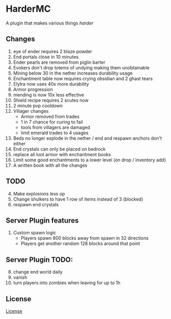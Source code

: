 # HarderMC

A plugin that makes various things *harder*

## Changes

1. eye of ender requires 2 blaze powder
2. End portals close in 10 minutes
3. Ender pearls are removed from piglin barter
4. Evokers don't drop totems of undying making them unobtainable
5. Mining below 30 in the nether increases durability usage
6. Enchantment table now requires crying obsidian and 2 ghast tears
7. Elytra now uses 40x more durability
8. Armor progression
9. mending is now 10x less effective
10. Shield recipe requires 2 scutes now
11. 2 minute pvp cooldown
12. Villager changes
    - Armor removed from trades
    - 1 in 7 chance for curing to fail
    - tools from villagers are damaged
    - limit emerald trades to 4 usages
1. Beds no longer explode in the nether / end and respawn anchors don't either
2. End crystals can only be placed on bedrock
7. replace all loot armor with enchantment books
1. Limit some good enchantments to a lower level (on drop / inventory add)
6. A written book with all the changes

## TODO

4. Make explosions less op
5. Change shulkers to have 1 row of items instead of 3 (blocked)
7. respawn end crystals

## Server Plugin features

1. Custom spawn logic
    - Players spawn 800 blocks away from spawn in 32 directions
    - Players get another random 128 blocks around that point

## Server Plugin TODO:

8. change end world daily
9. vanish
9. turn players into zombies when leaving for up to 1h

## License

[License](./LICENSE)

